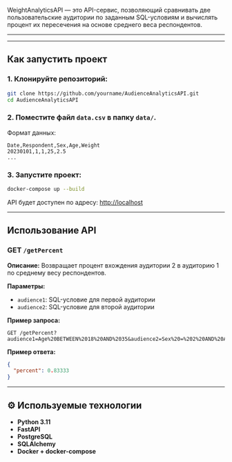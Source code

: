 WeightAnalyticsAPI — это API-сервис, позволяющий сравнивать две пользовательские аудитории по заданным SQL-условиям и вычислять процент их пересечения на основе среднего веса респондентов.

---



---

## Как запустить проект

### 1. Клонируйте репозиторий:

```bash
git clone https://github.com/yourname/AudienceAnalyticsAPI.git
cd AudienceAnalyticsAPI
```

### 2. Поместите файл `data.csv` в папку `data/`.

Формат данных:
```
Date,Respondent,Sex,Age,Weight
20230101,1,1,25,2.5
...
```

### 3. Запустите проект:

```bash
docker-compose up --build
```

API будет доступен по адресу: [http://localhost](http://localhost)

---

## Использование API

### GET `/getPercent`

**Описание:** Возвращает процент вхождения аудитории 2 в аудиторию 1 по среднему весу респондентов.

**Параметры:**
- `audience1`: SQL-условие для первой аудитории
- `audience2`: SQL-условие для второй аудитории

**Пример запроса:**
```
GET /getPercent?audience1=Age%20BETWEEN%2018%20AND%2035&audience2=Sex%20=%202%20AND%20Age%20>=%2018
```

**Пример ответа:**
```json
{
  "percent": 0.83333
}
```

---

## ⚙ Используемые технологии

- **Python 3.11**
- **FastAPI**
- **PostgreSQL**
- **SQLAlchemy**
- **Docker + docker-compose**

